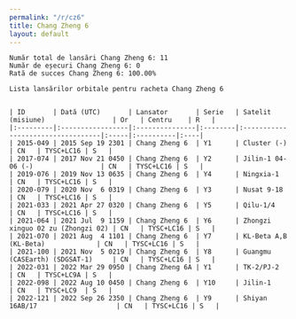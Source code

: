 ```yaml
---
permalink: "/r/cz6"
title: Chang Zheng 6
layout: default
---
```


    Număr total de lansări Chang Zheng 6: 11
    Număr de eșecuri Chang Zheng 6: 0
    Rată de succes Chang Zheng 6: 100.00%
    
    Lista lansărilor orbitale pentru racheta Chang Zheng 6
    
    
    | ID       | Dată (UTC)       | Lansator       | Serie   | Satelit (misiune)                 | Or   | Centru    | R   |
    |:---------|:-----------------|:---------------|:--------|:----------------------------------|:-----|:----------|:----|
    | 2015-049 | 2015 Sep 19 2301 | Chang Zheng 6  | Y1      | Cluster (-)                       | CN   | TYSC+LC16 | S   |
    | 2017-074 | 2017 Nov 21 0450 | Chang Zheng 6  | Y2      | Jilin-1 04-06 (-)                 | CN   | TYSC+LC16 | S   |
    | 2019-076 | 2019 Nov 13 0635 | Chang Zheng 6  | Y4      | Ningxia-1                         | CN   | TYSC+LC16 | S   |
    | 2020-079 | 2020 Nov  6 0319 | Chang Zheng 6  | Y3      | Nusat 9-18                        | CN   | TYSC+LC16 | S   |
    | 2021-033 | 2021 Apr 27 0320 | Chang Zheng 6  | Y5      | Qilu-1/4                          | CN   | TYSC+LC16 | S   |
    | 2021-064 | 2021 Jul  9 1159 | Chang Zheng 6  | Y6      | Zhongzi xinguo 02 zu (Zhongzi 02) | CN   | TYSC+LC16 | S   |
    | 2021-070 | 2021 Aug  4 1101 | Chang Zheng 6  | Y7      | KL-Beta A,B (KL-Beta)             | CN   | TYSC+LC16 | S   |
    | 2021-100 | 2021 Nov  5 0219 | Chang Zheng 6  | Y8      | Guangmu (CASEarth) (SDGSAT-1)     | CN   | TYSC+LC16 | S   |
    | 2022-031 | 2022 Mar 29 0950 | Chang Zheng 6A | Y1      | TK-2/PJ-2                         | CN   | TYSC+LC9A | S   |
    | 2022-098 | 2022 Aug 10 0450 | Chang Zheng 6  | Y10     | Jilin-1                           | CN   | TYSC+LC9  | S   |
    | 2022-121 | 2022 Sep 26 2350 | Chang Zheng 6  | Y9      | Shiyan 16AB/17                    | CN   | TYSC+LC16 | S   |

